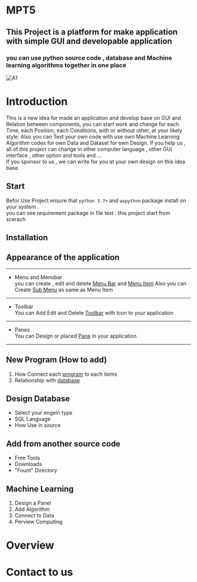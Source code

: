 # MPT5
## This Project is a platform for make application  with simple  GUI  and developable application 
### you can use python source code , database and Machine learning algorithms together in one place
![A1](https://user-images.githubusercontent.com/100749855/161618378-db666dd2-4052-4064-b163-58f4320e4be1.jpg)

Introduction
===========
This is a new idea for made an application and develop base on GUI and Relation between components,
you can start work and change for each Time, each Position, each Conditions, with or without other, at your likely style.
Also you can Test your own code with use own Machine Learning Algorithm codes for own Data and Dataset for own Design.
If you help us , all of this project can change in other computer language , other GUI interface , other option and tools and ...  
If you sponsor to us , we can write for you at your own design on this idea base.


Start
-----
Befor Use Project ensure that ``python 3.7+`` and ``wxpython`` package install on your system .  
you can see requirement package in file text . this project start from scerach 


Installation
------------

Appearance of the application
-----------------------------

---------------------
  * Menu and Menubar  
     you can create , edit and delete [Menu Bar](docs/Help/MenuBar.md) and [Menu Item](docs/Help/MenuItem.md)
     Also you can Create [Sub Menu](docs/Help/SubMenu.md) as same as Menu Item 
---------------------
  
  * Toolbar  
    You can Add Edit and Delete [Toolbar](docs/Help/ToolBar.md) with Icon to your application

---------------------
  * Panes  
    You can Design or placed [Pane](docs/Help/Panes.md) in your application
---------------------
  

New Program (How to add)
------------------------

 1. How Connect each [program](docs/Help/Programs.md) to each items
 2. Relationship with [database](docs/Help/Databases.md)

Design Database
---------------

 * Select your engein type
 * SQL Language
 * How Use in source

Add from another source code
----------------------------

* Free Tools
* Downloads
* "Fount" Directory

Machine Learning
----------------

1. Design a Panel
2. Add Algorithm
3. Connect to Data
4. Perview Computing

Overview
========

Contact to us
==========


